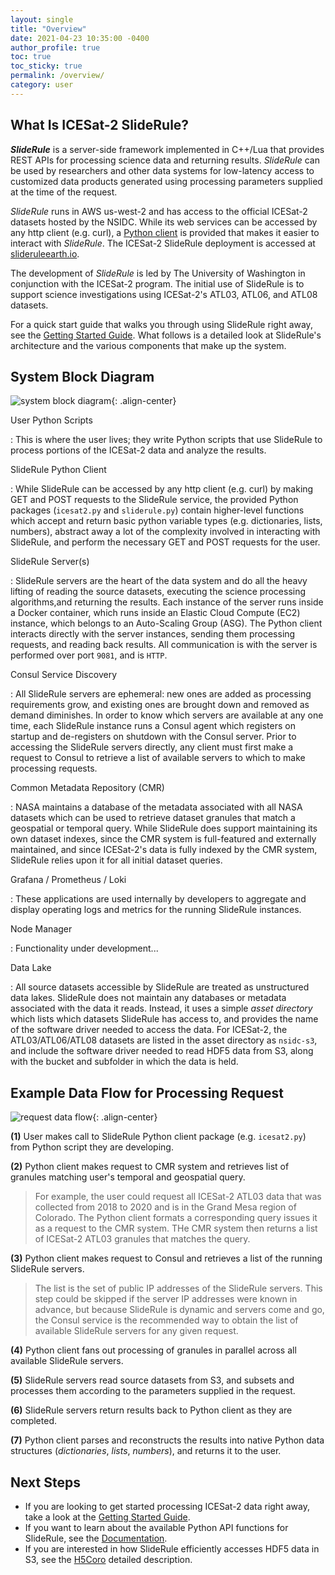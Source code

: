```yaml
---
layout: single
title: "Overview"
date: 2021-04-23 10:35:00 -0400
author_profile: true
toc: true
toc_sticky: true
permalink: /overview/
category: user
---
```


## What Is ICESat-2 SlideRule?

___SlideRule___ is a server-side framework implemented in C++/Lua that provides REST APIs for processing science data and returning results. _SlideRule_ can be used by researchers and other data systems for low-latency access to customized data products generated using processing parameters supplied at the time of the request.

_SlideRule_ runs in AWS us-west-2 and has access to the official ICESat-2 datasets hosted by the NSIDC. While its web services can be accessed by any http client (e.g. curl), a [Python client](https://github.com/ICESat2-SlideRule/sliderule-python) is provided that makes it easier to interact with _SlideRule_.  The ICESat-2 SlideRule deployment is accessed at [slideruleearth.io](/).

The development of _SlideRule_ is led by The University of Washington in conjunction with the  ICESat-2 program.  The initial use of SlideRule is to support science investigations using ICESat-2's ATL03, ATL06, and ATL08 datasets.

For a quick start guide that walks you through using SlideRule right away, see the [Getting Started Guide](/gettingstarted/).  What follows is a detailed look at SlideRule's architecture and the various components that make up the system.

## System Block Diagram

![system block diagram](/assets/images/system_block_diagram.png){: .align-center}

User Python Scripts

:   This is where the user lives; they write Python scripts that use SlideRule to process portions of the ICESat-2 data and analyze the results.

SlideRule Python Client

:   While SlideRule can be accessed by any http client (e.g. curl) by making GET and POST requests to the SlideRule service, the provided Python packages (`icesat2.py` and `sliderule.py`) contain higher-level functions which accept and return basic python variable types (e.g. dictionaries, lists, numbers), abstract away a lot of the complexity involved in interacting with SlideRule, and perform the necessary GET and POST requests for the user.

SlideRule Server(s)

:   SlideRule servers are the heart of the data system and do all the heavy lifting of reading the source datasets, executing the science processing algorithms,and returning the results.  Each instance of the server runs inside a Docker container, which runs inside an Elastic Cloud Compute (EC2) instance, which belongs to an Auto-Scaling Group (ASG).  The Python client interacts directly with the server instances, sending them processing requests, and reading back results.  All communication is with the server is performed over port `9081`, and is `HTTP`.

Consul Service Discovery

:   All SlideRule servers are ephemeral: new ones are added as processing requirements grow, and existing ones are brought down and removed as demand diminishes.  In order to know which servers are available at any one time, each SlideRule instance runs a Consul agent which registers on startup and de-registers on shutdown with the Consul server.  Prior to accessing the SlideRule servers directly, any client must first make a request to Consul to retrieve a list of available servers to which to make processing requests.

Common Metadata Repository (CMR)

:   NASA maintains a database of the metadata associated with all NASA datasets which can be used to retrieve dataset granules that match a geospatial or temporal query.  While SlideRule does support maintaining its own dataset indexes, since the CMR system is full-featured and externally maintained, and since ICESat-2's data is fully indexed by the CMR system, SlideRule relies upon it for all initial dataset queries.

Grafana / Prometheus / Loki

:   These applications are used internally by developers to aggregate and display operating logs and metrics for the running SlideRule instances.

Node Manager

:   Functionality under development...

Data Lake

:   All source datasets accessible by SlideRule are treated as unstructured data lakes.  SlideRule does not maintain any databases or metadata associated with the data it reads.  Instead, it uses a simple _asset directory_ which lists which datasets SlideRule has access to, and provides the name of the software driver needed to access the data.  For ICESat-2, the ATL03/ATL06/ATL08 datasets are listed in the asset directory as `nsidc-s3`, and include the software driver needed to read HDF5 data from S3, along with the bucket and subfolder in which the data is held.

## Example Data Flow for Processing Request

![request data flow](/assets/images/request_data_flow.png){: .align-center}

__(1)__ User makes call to SlideRule Python client package (e.g. `icesat2.py`) from Python script they are developing.

__(2)__ Python client makes request to CMR system and retrieves list of granules matching user's temporal and geospatial query.

>
> For example, the user could request all ICESat-2 ATL03 data that was collected from 2018 to 2020 and is in the Grand Mesa region of Colorado.  The Python client formats a corresponding query issues it as a request to the CMR system.  THe CMR system then returns a list of ICESat-2 ATL03 granules that matches the query.
>

__(3)__  Python client makes request to Consul and retrieves a list of the running SlideRule servers.

>
> The list is the set of public IP addresses of the SlideRule servers.  This step could be skipped if the server IP addresses were known in advance, but because SlideRule is dynamic and servers come and go, the Consul service is the recommended way to obtain the list of available SlideRule servers for any given request.
>

__(4)__ Python client fans out processing of granules in parallel across all available SlideRule servers.

__(5)__ SlideRule servers read source datasets from S3, and subsets and processes them according to the parameters supplied in the request.

__(6)__ SlideRule servers return results back to Python client as they are completed.

__(7)__ Python client parses and reconstructs the results into native Python data structures (_dictionaries_, _lists_, _numbers_), and returns it to the user.


## Next Steps

* If you are looking to get started processing ICESat-2 data right away, take a look at the [Getting Started Guide](/gettingstarted/).
* If you want to learn about the available Python API functions for SlideRule, see the [Documentation](/rtd/).
* If you are interested in how SlideRule efficiently accesses HDF5 data in S3, see the [H5Coro](/h5coro/) detailed description.